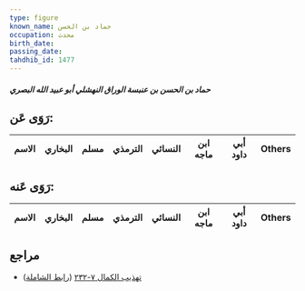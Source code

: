 ```yaml
---
type: figure
known_name: حماد بن الحسن
occupation: محدث
birth_date:
passing_date:
tahdhib_id: 1477
---
```

##### حماد بن الحسن بن عنبسة الوراق النهشلي أبو عبيد الله البصري

## رَوَى عَن:
| الاسم | البخاري | مسلم | الترمذي | النسائي | ابن ماجه | أبي داود | Others |
| ----- | ------- | ---- | ------- | ------- | -------- | -------- | ------ |
## رَوَى عَنه:
| الاسم | البخاري | مسلم | الترمذي | النسائي | ابن ماجه | أبي داود | Others |
| ----- | ------- | ---- | ------- | ------- | -------- | -------- | ------ |
## مراجع
- [تهذيب الكمال ٧-٢٣٢](obsidian://open?vault=Tahdhib-al-Kamal&file=Figures/١٤٧٧-حماد%20بن%20الحسن%20بن%20عنبسة%20الوراق%20النهشلي%20أبو%20عبيد%20الله%20البصري) ([رابط الشاملة](https://shamela.ws/book/3722/3454))